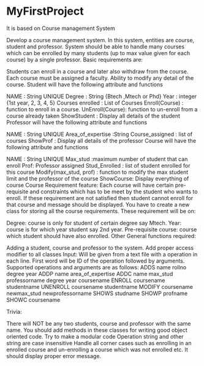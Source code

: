 # MyFirstProject
It is based on Course management System


Develop a course management system. In this system, entities are course, student and professor. System should be able to handle many courses which can be enrolled by many students (up to max value given for each course) by a single professor. Basic requirements are:

Students can enroll in a course and later also withdraw from the course.
Each course must be assigned a faculty.
Ability to modify any detail of the course.
Student will have the following attribute and functions

NAME : String UNIQUE
Degree : String {Btech ,Mtech or Phd}
Year : integer {1st year, 2, 3, 4, 5}
Courses enrolled : List of Courses
Enroll(Course) : function to enroll in a course.
UnEnroll(Course): function to un-enroll from a course already taken
ShowStudent : Display all details of the student
Professor will have the following attribute and functions

NAME : String UNIQUE
Area_of_expertise :String
Course_assigned : list of courses
ShowProf : Display all details of the professor
Course will have the following attribute and functions

NAME : String UNIQUE
Max_stud :maximum number of student that can enroll
Prof: Professor assigned
Stud_Enrolled : list of student enrolled for this course
Modify(max_stud, prof) : function to modify the max student limit and the professor of the course
ShowCourse: Display everything of course
Course Requirement feature: Each course will have certain pre-requisite and constraints which has to be meet by the student who wants to enroll. If these requirement are not satisfied then student cannot enroll for that course and message should be displayed. You have to create a new class for storing all the course requirements. These requirement will be on:

Degree: course is only for student of certain degree say Mtech.
Year: course is for which year student say 2nd year.
Pre-requisite course: course which student should have also enrolled.
Other General functions required:

Adding a student, course and professor to the system.
Add proper access modifier to all classes
Input: Will be given from a text file with a operation in each line. First word will be ID of the operation followed by arguments. Supported operations and arguments are as follows: ADDS name rollno degree year ADDP name area_of_expertise ADDC name max_stud professorname degree year coursename ENROLL coursename studentname UNENROLL coursename studentname MODIFY coursename newmax_stud newprofessorname SHOWS studname SHOWP profname SHOWC coursename

Trivia:

There will NOT be any two students, course and professor with the same name.
You should add methods in these classes for writing good object oriented code. Try to make a modular code
Operation string and other string are case insensitive
Handle all corner cases such as enrolling in an enrolled course and un-enrolling a course which was not enrolled etc. It should display proper error message.
